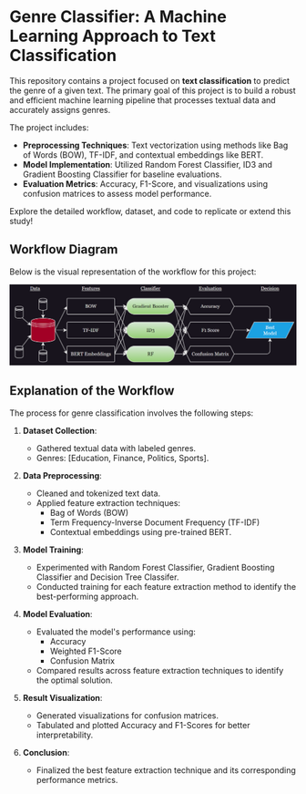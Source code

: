 # Genre Classifier: A Machine Learning Approach to Text Classification

This repository contains a project focused on **text classification** to predict the genre of a given text. The primary goal of this project is to build a robust and efficient machine learning pipeline that processes textual data and accurately assigns genres.

The project includes:
- **Preprocessing Techniques**: Text vectorization using methods like Bag of Words (BOW), TF-IDF, and contextual embeddings like BERT.
- **Model Implementation**: Utilized Random Forest Classifier, ID3 and Gradient Boosting Classifier for baseline evaluations.
- **Evaluation Metrics**: Accuracy, F1-Score, and visualizations using confusion matrices to assess model performance.

Explore the detailed workflow, dataset, and code to replicate or extend this study!

## Workflow Diagram

Below is the visual representation of the workflow for this project:

![Workflow Diagram](Workflow.PNG)

## Explanation of the Workflow

The process for genre classification involves the following steps:

1. **Dataset Collection**: 
   - Gathered textual data with labeled genres.
   - Genres: [Education, Finance, Politics, Sports].

2. **Data Preprocessing**: 
   - Cleaned and tokenized text data.
   - Applied feature extraction techniques:
     - Bag of Words (BOW)
     - Term Frequency-Inverse Document Frequency (TF-IDF)
     - Contextual embeddings using pre-trained BERT.

3. **Model Training**:
   - Experimented with Random Forest Classifier, Gradient Boosting Classifier and Decision Tree Classifer.
   - Conducted training for each feature extraction method to identify the best-performing approach.

4. **Model Evaluation**:
   - Evaluated the model's performance using:
     - Accuracy
     - Weighted F1-Score
     - Confusion Matrix
   - Compared results across feature extraction techniques to identify the optimal solution.

5. **Result Visualization**:
   - Generated visualizations for confusion matrices.
   - Tabulated and plotted Accuracy and F1-Scores for better interpretability.

6. **Conclusion**:
   - Finalized the best feature extraction technique and its corresponding performance metrics.






